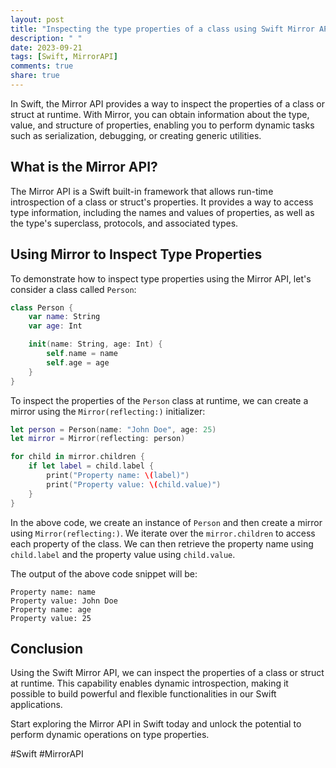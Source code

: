 ```yaml
---
layout: post
title: "Inspecting the type properties of a class using Swift Mirror API"
description: " "
date: 2023-09-21
tags: [Swift, MirrorAPI]
comments: true
share: true
---
```


In Swift, the Mirror API provides a way to inspect the properties of a class or struct at runtime. With Mirror, you can obtain information about the type, value, and structure of properties, enabling you to perform dynamic tasks such as serialization, debugging, or creating generic utilities.

## What is the Mirror API?

The Mirror API is a Swift built-in framework that allows run-time introspection of a class or struct's properties. It provides a way to access type information, including the names and values of properties, as well as the type's superclass, protocols, and associated types.

## Using Mirror to Inspect Type Properties

To demonstrate how to inspect type properties using the Mirror API, let's consider a class called `Person`:

```swift
class Person {
    var name: String
    var age: Int

    init(name: String, age: Int) {
        self.name = name
        self.age = age
    }
}
```

To inspect the properties of the `Person` class at runtime, we can create a mirror using the `Mirror(reflecting:)` initializer:

```swift
let person = Person(name: "John Doe", age: 25)
let mirror = Mirror(reflecting: person)

for child in mirror.children {
    if let label = child.label {
        print("Property name: \(label)")
        print("Property value: \(child.value)")
    }
}
```

In the above code, we create an instance of `Person` and then create a mirror using `Mirror(reflecting:)`. We iterate over the `mirror.children` to access each property of the class. We can then retrieve the property name using `child.label` and the property value using `child.value`.

The output of the above code snippet will be:

```
Property name: name
Property value: John Doe
Property name: age
Property value: 25
```

## Conclusion

Using the Swift Mirror API, we can inspect the properties of a class or struct at runtime. This capability enables dynamic introspection, making it possible to build powerful and flexible functionalities in our Swift applications.

Start exploring the Mirror API in Swift today and unlock the potential to perform dynamic operations on type properties.

\#Swift #MirrorAPI